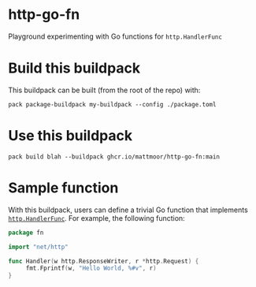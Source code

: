 # http-go-fn

Playground experimenting with Go functions for `http.HandlerFunc`

# Build this buildpack

This buildpack can be built (from the root of the repo) with:

```shell
pack package-buildpack my-buildpack --config ./package.toml
```

# Use this buildpack

```shell
pack build blah --buildpack ghcr.io/mattmoor/http-go-fn:main
```

# Sample function

With this buildpack, users can define a trivial Go function that implements
[`http.HandlerFunc`](https://godoc.org/net/http#HandlerFunc).  For example,
the following function:

```go
package fn

import "net/http"

func Handler(w http.ResponseWriter, r *http.Request) {
     fmt.Fprintf(w, "Hello World, %#v", r)
}
```